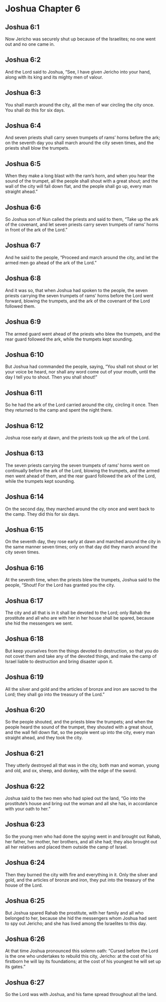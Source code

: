 # Joshua Chapter 6

## Joshua 6:1
Now Jericho was securely shut up because of the Israelites; no one went out and no one came in.

## Joshua 6:2
And the Lord said to Joshua, “See, I have given Jericho into your hand, along with its king and its mighty men of valour.

## Joshua 6:3
You shall march around the city, all the men of war circling the city once. You shall do this for six days.

## Joshua 6:4
And seven priests shall carry seven trumpets of rams’ horns before the ark; on the seventh day you shall march around the city seven times, and the priests shall blow the trumpets.

## Joshua 6:5
When they make a long blast with the ram’s horn, and when you hear the sound of the trumpet, all the people shall shout with a great shout; and the wall of the city will fall down flat, and the people shall go up, every man straight ahead.”

## Joshua 6:6
So Joshua son of Nun called the priests and said to them, “Take up the ark of the covenant, and let seven priests carry seven trumpets of rams’ horns in front of the ark of the Lord.”

## Joshua 6:7
And he said to the people, “Proceed and march around the city, and let the armed men go ahead of the ark of the Lord.”

## Joshua 6:8
And it was so, that when Joshua had spoken to the people, the seven priests carrying the seven trumpets of rams’ horns before the Lord went forward, blowing the trumpets, and the ark of the covenant of the Lord followed them.

## Joshua 6:9
The armed guard went ahead of the priests who blew the trumpets, and the rear guard followed the ark, while the trumpets kept sounding.

## Joshua 6:10
But Joshua had commanded the people, saying, “You shall not shout or let your voice be heard, nor shall any word come out of your mouth, until the day I tell you to shout. Then you shall shout!”

## Joshua 6:11
So he had the ark of the Lord carried around the city, circling it once. Then they returned to the camp and spent the night there.

## Joshua 6:12
Joshua rose early at dawn, and the priests took up the ark of the Lord.

## Joshua 6:13
The seven priests carrying the seven trumpets of rams’ horns went on continually before the ark of the Lord, blowing the trumpets, and the armed men went ahead of them, and the rear guard followed the ark of the Lord, while the trumpets kept sounding.

## Joshua 6:14
On the second day, they marched around the city once and went back to the camp. They did this for six days.

## Joshua 6:15
On the seventh day, they rose early at dawn and marched around the city in the same manner seven times; only on that day did they march around the city seven times.

## Joshua 6:16
At the seventh time, when the priests blew the trumpets, Joshua said to the people, “Shout! For the Lord has granted you the city.

## Joshua 6:17
The city and all that is in it shall be devoted to the Lord; only Rahab the prostitute and all who are with her in her house shall be spared, because she hid the messengers we sent.

## Joshua 6:18
But keep yourselves from the things devoted to destruction, so that you do not covet them and take any of the devoted things, and make the camp of Israel liable to destruction and bring disaster upon it.

## Joshua 6:19
All the silver and gold and the articles of bronze and iron are sacred to the Lord; they shall go into the treasury of the Lord.”

## Joshua 6:20
So the people shouted, and the priests blew the trumpets; and when the people heard the sound of the trumpet, they shouted with a great shout, and the wall fell down flat, so the people went up into the city, every man straight ahead, and they took the city.

## Joshua 6:21
They utterly destroyed all that was in the city, both man and woman, young and old, and ox, sheep, and donkey, with the edge of the sword.

## Joshua 6:22
Joshua said to the two men who had spied out the land, “Go into the prostitute’s house and bring out the woman and all she has, in accordance with your oath to her.”

## Joshua 6:23
So the young men who had done the spying went in and brought out Rahab, her father, her mother, her brothers, and all she had; they also brought out all her relatives and placed them outside the camp of Israel.

## Joshua 6:24
Then they burned the city with fire and everything in it. Only the silver and gold, and the articles of bronze and iron, they put into the treasury of the house of the Lord.

## Joshua 6:25
But Joshua spared Rahab the prostitute, with her family and all who belonged to her, because she hid the messengers whom Joshua had sent to spy out Jericho; and she has lived among the Israelites to this day.

## Joshua 6:26
At that time Joshua pronounced this solemn oath: “Cursed before the Lord is the one who undertakes to rebuild this city, Jericho: at the cost of his firstborn he will lay its foundations; at the cost of his youngest he will set up its gates.”

## Joshua 6:27
So the Lord was with Joshua, and his fame spread throughout all the land.
